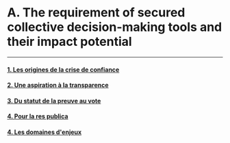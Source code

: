  # A. The requirement of secured collective decision-making tools and their impact potential
 ---
#### [1. Les origines de la crise de confiance](../parts/tools_and_impact/crise_confiance.md) 
#### [2. Une aspiration à la transparence](../parts/tools_and_impact/aspiration_transparence.md) 
#### [3. Du statut de la preuve au vote](../parts/tools_and_impact/preuve_vote.md) 
#### [4. Pour la res publica](../parts/tools_and_impact/res_publica.md)
#### [4. Les domaines d'enjeux](../parts/tools_and_impact/areas_of_concern.md)

